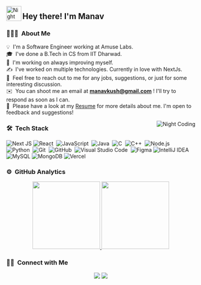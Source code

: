 <img alt="Night Coding" src="./assets/Hand%20Wave.gif" width='40' align="left"/><h2>Hey there! I'm Manav</h2>

<!-- ## 👋 &nbsp;Hey there! I'm Manav -->

### 👨🏻‍💻 &nbsp;About Me

💡 &nbsp;I'm a Software Engineer working at Amuse Labs.\
🎓 &nbsp;I've done a B.Tech in CS from IIT Dharwad.\
🌱 &nbsp;I'm working on always improving myself.\
✍️ &nbsp;I've worked on multiple technologies. Currently in love with NextJs.\
💬 &nbsp;Feel free to reach out to me for any jobs, suggestions, or just for some interesting discussion.\
✉️ &nbsp;You can shoot me an email at <b>manavkush@gmail.com</b> ! I'll try to respond as soon as I can.\
📄 &nbsp;Please have a look at my [Resume]() for more details about me. I'm open to feedback and suggestions!

<img alt="Night Coding" src="https://raw.githubusercontent.com/manavkush/profile/master/assets/Night-Coding.gif" align="right"/>

### 🛠 &nbsp;Tech Stack

![Next JS](https://img.shields.io/badge/Next-black?style=flat&logo=next.js&logoColor=white)
![React](https://img.shields.io/badge/-React-05122A?style=flat&logo=react)&nbsp;
![JavaScript](https://img.shields.io/badge/-JavaScript-05122A?style=flat&logo=javascript)&nbsp;
![Java](https://img.shields.io/badge/-Java-05122A?style=flat&logo=Java&logoColor=FFA518)&nbsp;
![C](https://img.shields.io/badge/-C-05122A?style=flat&logo=C&logoColor=A8B9CC)&nbsp;
![C++](https://img.shields.io/badge/-C++-05122A?style=flat&logo=C%2B%2B&logoColor=00599C)&nbsp;
![Node.js](https://img.shields.io/badge/-Node.js-05122A?style=flat&logo=node.js)&nbsp;
![Python](https://img.shields.io/badge/-Python-05122A?style=flat&logo=python)&nbsp;
![Git](https://img.shields.io/badge/-Git-05122A?style=flat&logo=git)&nbsp;
![GitHub](https://img.shields.io/badge/-GitHub-05122A?style=flat&logo=github)&nbsp;
![Visual Studio Code](https://img.shields.io/badge/-Visual%20Studio%20Code-05122A?style=flat&logo=visual-studio-code&logoColor=007ACC)&nbsp;
![Figma](https://img.shields.io/badge/figma-%23F24E1E.svg?style=flat&logo=figma&logoColor=white)
![IntelliJ IDEA](https://img.shields.io/badge/IntelliJIDEA-000000.svg?style=flat&logo=intellij-idea&logoColor=white)
![MySQL](https://img.shields.io/badge/mysql-%2300f.svg?style=flat&logo=mysql&logoColor=white)
![MongoDB](https://img.shields.io/badge/MongoDB-%234ea94b.svg?style=flat&logo=mongodb&logoColor=white)
![Vercel](https://img.shields.io/badge/vercel-%23000000.svg?style=flat&logo=vercel&logoColor=white)

### ⚙️ &nbsp;GitHub Analytics

<p align="center">
<a href="https://github.com/manavkush">
  <img height="180em" src="https://github-readme-stats-eight-theta.vercel.app/api?username=manavkush&show_icons=true&theme=algolia&include_all_commits=true&count_private=true"/>
  <img height="180em" src="https://github-readme-stats-eight-theta.vercel.app/api/top-langs/?username=manavkush&layout=compact&langs_count=8&theme=algolia"/>
</a>
</p>

### 🤝🏻 &nbsp;Connect with Me

<p align="center">
<a href="https://linkedin.com/in/manav-kushwaha"><img src="https://img.shields.io/badge/-Manav%20Kushwaha-0077B5?style=flat&logo=Linkedin&logoColor=white"/></a>
<a href="mailto:manavkush@gmail.com"><img src="https://img.shields.io/badge/-manavkush@gmail.com-D14836?style=flat&logo=Gmail&logoColor=white"/></a>
</p>
